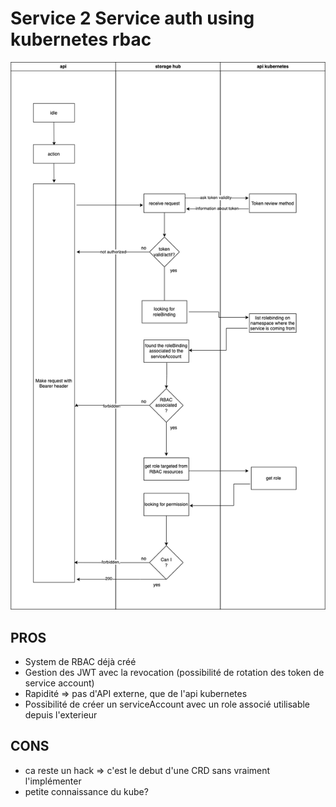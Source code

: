 # Service 2 Service auth using kubernetes rbac 

![Schema](./diagram.png)

## PROS

* System de RBAC déjà créé
* Gestion des JWT avec la revocation (possibilité de rotation des token de service account)
* Rapidité => pas d'API externe, que de l'api kubernetes
* Possibilité de créer un serviceAccount avec un role associé utilisable depuis l'exterieur

## CONS

* ca reste un hack => c'est le debut d'une CRD sans vraiment l'implémenter
* petite connaissance du kube?
